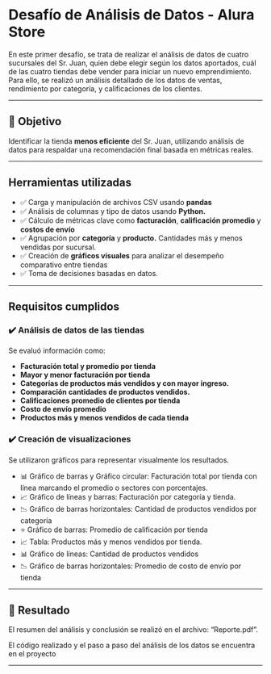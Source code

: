 # Desafío de Análisis de Datos - Alura Store

En este primer desafío, se trata de realizar el análisis de datos de cuatro sucursales del Sr. Juan, quien debe elegir según los datos aportados, cuál de las cuatro tiendas debe vender para iniciar un nuevo emprendimiento. Para ello, se realizó un análisis detallado de los datos de ventas, rendimiento por categoría, y calificaciones de los clientes.

---

## 🎯 Objetivo

Identificar la tienda **menos eficiente** del Sr. Juan, utilizando análisis de datos para respaldar una recomendación final basada en métricas reales.

---

## Herramientas utilizadas

- ✅ Carga y manipulación de archivos CSV usando **pandas**
- ✅ Análisis de columnas y tipo de datos usando **Python.**
- ✅ Cálculo de métricas clave como **facturación**, **calificación promedio** y **costos de envío**
- ✅ Agrupación por **categoría** y **producto.** Cantidades más y menos vendidas por sucursal.
- ✅ Creación de **gráficos visuales** para analizar el desempeño comparativo entre tiendas
- ✅ Toma de decisiones basadas en datos.

---

## Requisitos cumplidos

### ✔️ Análisis de datos de las tiendas

Se evaluó información como:

- **Facturación total y promedio por tienda**
- **Mayor y menor facturación por tienda**
- **Categorías de productos más vendidos y con mayor ingreso.**
- **Comparación cantidades de productos vendidos.**
- **Calificaciones promedio de clientes por tienda**
- **Costo de envío promedio**
- **Productos más y menos vendidos de cada tienda**

### ✔️ Creación de visualizaciones

Se utilizaron gráficos para representar visualmente los resultados. 

- 📊 Gráfico de barras y Gráfico circular: Facturación total por tienda con línea marcando el promedio o sectores con porcentajes.
- 📈 Gráfico de líneas y barras: Facturación por categoría y tienda.
- 📉 Gráfico de barras horizontales: Cantidad de productos vendidos por categoría
- ⭐ Gráfico de barras: Promedio de calificación por tienda
- 📈 Tabla: Productos más y menos vendidos por tienda.
- 📊 Gráfico de líneas: Cantidad de productos vendidos
- 📉 Gráfico de barras horizontales: Promedio de costo de envío por tienda

---

## 📌 Resultado

El resumen del análisis y conclusión se realizó en el archivo: “Reporte.pdf”. 

El código realizado y el paso a paso del análisis de los datos se encuentra en el proyecto

---
